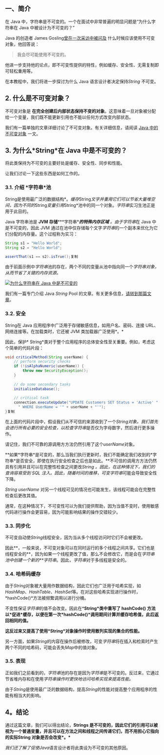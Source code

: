 ## **一、简介**

在 Java 中，字符串是不可变的。一个在面试中非常普遍的明显问题是“为什么字符串在 Java 中被设计为不可变的？”

Java 的创造者 James Gosling[曾在一次采访中被问及](https://www.artima.com/intv/gosling313.html) 什么时候应该使用不可变对象，他回答说：

>   我会尽可能使用不可变的。

他进一步支持他的论点，即不可变性提供的特性，例如缓存、安全性、无需复制即可轻松重用等。

在本教程中，我们将进一步探讨为什么 Java 语言设计者决定保持*String* 不可变。

## 2. 什么是不可变对象？

不可变对象是 **在完全创建后内部状态保持不变的对象**。这意味着一旦对象被分配给一个变量，我们既不能更新引用也不能以任何方式改变内部状态。

我们有一篇单独的文章详细讨论了不可变对象。有关详细信息，请阅读 [Java 中的不可变对象](https://www.baeldung.com/java-immutable-object) 一文。

## **3. 为什么\*String\*在 Java 中是不可变的？**

将此类保持为不可变的主要好处是缓存、安全性、同步和性能。

让我们讨论一下这些东西是如何工作的。

### **3.1. 介绍 \*字符串\*池**

String是使用最广泛的数据结构*。*缓存*String*文字并重用它们可以节省大量堆空间，因为不同的*String*变量引用*String*池中的同一个对象。*字符串*实习生池正是用于此目的。

Java 字符串池是 **JVM 存储*****字符串\*****的特殊内存区域** 。由于*字符串*在 Java 中是不可变的，因此 JVM 通过在池中仅存储每个文字*字符串*的一个副本来优化为它们分配的内存量。这个过程称为实习：

```java
String s1 = "Hello World";
String s2 = "Hello World";
         
assertThat(s1 == s2).isTrue();复制
```

由于前面示例中*字符串*池的存在，两个不同的变量从池中指向同一个*字符串对象，从而节省了关键的内存资源。*

[![为什么字符串在 Java 中是不可变的](https://www.baeldung.com/wp-content/uploads/2018/08/Why_String_Is_Immutable_In_Java.jpg)](https://www.baeldung.com/wp-content/uploads/2018/08/Why_String_Is_Immutable_In_Java.jpg)

我们有一篇专门介绍 Java *String* Pool 的文章。有关更多信息，[请转到那篇文章](https://www.baeldung.com/java-string-pool)。

### **3.2. 安全**

String在 Java 应用程序中广泛用于存储敏感信息，如用户名、密码、连接 URL、网络连接等。在加载类时，它还被 JVM 类加载器广泛使用*。*

因此，保护* String*类对于整个应用程序的总体安全性至关重要。例如，考虑这个简单的代码片段：

```java
void criticalMethod(String userName) {
    // perform security checks
    if (!isAlphaNumeric(userName)) {
        throw new SecurityException(); 
    }
	
    // do some secondary tasks
    initializeDatabase();
	
    // critical task
    connection.executeUpdate("UPDATE Customers SET Status = 'Active' " +
      " WHERE UserName = '" + userName + "'");
}复制
```

在上面的代码片段中，假设我们从不可信的来源收到了一个*String对象。*我们首先会进行所有必要的安全检查，以检查*字符串*是否仅为字母数字，然后进行更多操作。

请记住，我们不可靠的源调用方方法仍然引用了这个*userName*对象。

**如果\*字符串\*是可变的，那么当我们执行更新时，我们不能确定我们收到的\*字符串\*是否安全，即使在执行安全检查之后也是如此。**不可信的调用方方法仍然具有引用并且可以在完整性检查之间更改*String 。*因此，在这种情况下，我们的查询容易受到 SQL 注入。因此，随着时间的推移，可变*字符串*可能会导致安全性下降。

*String* *userName* 对另一个线程可见的情况也可能发生，该线程可能会在完整性检查后更改其值。

通常，在这种情况下，不可变性可以为我们提供帮助，因为当值不变时，使用敏感代码进行操作会更容易，因为可能影响结果的操作交错较少。

### **3.3. 同步化**

不可变自动使*String*线程安全，因为当从多个线程访问时它们不会被更改。

因此**，一般来说，不可变对象可以在同时运行的多个线程之间共享。它们也是线程安全的**，因为如果一个线程更改了值，那么不会修改它，而是会在*字符串池中创建一个新的**字符串*。因此，*字符串*对于多线程是安全的。

### **3.4. 哈希码缓存**

由于*String*对象被大量用作数据结构，因此它们也广泛用于哈希实现，如*HashMap*、*HashTable*、*HashSet*等。在对这些哈希实现进行操作时，*hashCode()*方法被频繁调用以进行分桶。

不变性保证*字符串*的值不会改变。因此在***String\*****类中重写了 hashCode() 方法****以\*促进\*缓存，以便在第一次\*hashCode()\*调用期间计算并缓存哈希值，此后返回相同的值。**

**这反过来又提高了使用\*String\*对象操作时使用散列实现的集合的性能。**

另一方面，如果*String*的内容在操作后被修改，可变*字符串*将在插入和检索时产生两个不同的哈希码，可能会丢失*Map*中的值对象。

### **3.5. 表现**

正如我们之前看到的，*字符串*池的存在是因为*字符串*是不可变的。反过来，它通过节省堆内存和在使用*字符串操作时更快地访问哈希实现来提高性能。*

由于*String*是使用最广泛的数据结构，提高*String*的性能对提高整个应用程序的性能有相当大的影响。

## **4。结论**

通过这篇文章，我们可以得出结论，**Strings 是不可变的，因此它们的引用可以被视为一个普通变量，并且可以在方法之间和线程之间传递它们，而不用担心它指向的实际String 对象是否会改变\*。\***

*我们还了解了促使Java*语言设计者将此类设为不可变的其他原因。